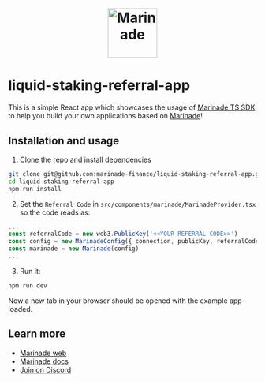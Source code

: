 # <p align="center"><a href="https://marinade.finance/"><img src="https://raw.githubusercontent.com/marinade-finance/liquid-staking-program/main/Docs/img/MNDE.png" height="100" alt="Marinade"></a>

# liquid-staking-referral-app

This is a simple React app which showcases the usage of [Marinade TS SDK](https://github.com/marinade-finance/marinade-ts-sdk) to help you build your own applications based on [Marinade](https://marinade.finance)!

## Installation and usage
1) Clone the repo and install dependencies
```bash
git clone git@github.com:marinade-finance/liquid-staking-referral-app.git
cd liquid-staking-referral-app
npm run install
```
2) Set the `Referral Code` in `src/components/marinade/MarinadeProvider.tsx` so the code reads as:
```ts
...
const referralCode = new web3.PublicKey('<<YOUR REFERRAL CODE>>')
const config = new MarinadeConfig({ connection, publicKey, referralCode })
const marinade = new Marinade(config)
...
```
3) Run it:
```bash
npm run dev
```
Now a new tab in your browser should be opened with the example app loaded.


## Learn more
- [Marinade web](https://marinade.finance)
- [Marinade docs](https://docs.marinade.finance/)
- [Join on Discord](https://discord.com/invite/6EtUf4Euu6)
